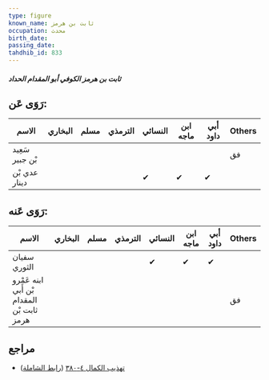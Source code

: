 ```yaml
---
type: figure
known_name: ثابت بن هرمز
occupation: محدث
birth_date:
passing_date:
tahdhib_id: 833
---
```

##### ثابت بن هرمز الكوفي أبو المقدام الحداد

## رَوَى عَن:
| الاسم           | البخاري | مسلم | الترمذي | النسائي | ابن ماجه | أبي داود | Others |
| --------------- | ------- | ---- | ------- | ------- | -------- | -------- | ------ |
| سَعِيد بْن جبير |         |      |         |         |          |          | فق     |
| عدي بْن دينار   |         |      |         | ✔       | ✔        | ✔        |        |
## رَوَى عَنه:
| الاسم                                      | البخاري | مسلم | الترمذي | النسائي | ابن ماجه | أبي داود | Others |
| ------------------------------------------ | ------- | ---- | ------- | ------- | -------- | -------- | ------ |
| سفيان الثوري                               |         |      |         | ✔       | ✔        | ✔        |        |
| ابنه عَمْرو بْن أَبي المقدام ثابت بْن هرمز |         |      |         |         |          |          | فق     |
## مراجع
- [تهذيب الكمال ٤-٣٨٠](obsidian://open?vault=Tahdhib-al-Kamal&file=Figures/٨٣٣-ثابت%20بن%20هرمز%20الكوفي%20أبو%20المقدام%20الحداد) ([رابط الشاملة](https://shamela.ws/book/3722/1894))